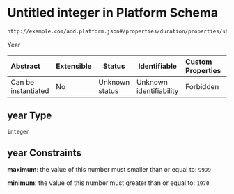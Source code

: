 # Untitled integer in Platform Schema

```txt
http://example.com/add.platform.json#/properties/duration/properties/start/properties/year
```

Year


| Abstract            | Extensible | Status         | Identifiable            | Custom Properties | Additional Properties | Access Restrictions | Defined In                                                                           |
| :------------------ | ---------- | -------------- | ----------------------- | :---------------- | --------------------- | ------------------- | ------------------------------------------------------------------------------------ |
| Can be instantiated | No         | Unknown status | Unknown identifiability | Forbidden         | Allowed               | none                | [add-platform.schema.json\*](../out/add-platform.schema.json "open original schema") |

## year Type

`integer`

## year Constraints

**maximum**: the value of this number must smaller than or equal to: `9999`

**minimum**: the value of this number must greater than or equal to: `1970`
